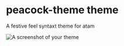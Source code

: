 # peacock-theme theme

A festive feel syntaxt theme for atam

![A screenshot of your theme](https://drive.google.com/file/d/0B-KIwzZSXcxodFByVUtrZGFRVzA/edit?usp=sharing)
